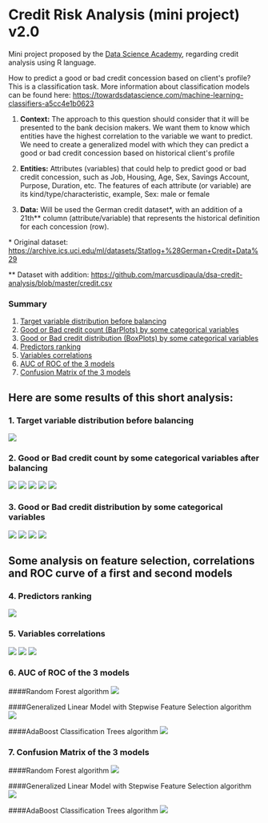# Credit Risk Analysis (mini project) v2.0

Mini project proposed by the [Data Science Academy](https://www.datascienceacademy.com.br/), regarding credit analysis using R language.

How to predict a good or bad credit concession based on client's profile?
This is a classification task. More information about classification models can be found here: https://towardsdatascience.com/machine-learning-classifiers-a5cc4e1b0623

1. <b>Context:</b> The approach to this question should consider that it will be presented to the bank decision makers.
We want them to know which entities have the highest correlation to the variable we want to predict. We need to create a generalized model with which they can predict a good or bad credit concession based on historical client's profile

2. <b>Entities:</b> Attributes (variables) that could help to predict good or bad credit concession, such as Job, Housing, Age, Sex, Savings Account, Purpose, Duration, etc.
The features of each attribute (or variable) are its kind/type/characteristic, example, Sex: male or female

3. <b>Data:</b> Will be used the German credit dataset*, with an addition of a 21th** column (attribute/variable) that represents the historical definition for each concession (row).

\* Original dataset: https://archive.ics.uci.edu/ml/datasets/Statlog+%28German+Credit+Data%29

\** Dataset with addition: https://github.com/marcusdipaula/dsa-credit-analysis/blob/master/credit.csv


### Summary

1. [Target variable distribution before balancing](#1-target-variable-distribution-before-balancing)
2. [Good or Bad credit count (BarPlots) by some categorical variables](#2-good-or-bad-credit-count-by-some-categorical-variables-after-balancing)
3. [Good or Bad credit distribution (BoxPlots) by some categorical variables](#3-good-or-bad-credit-distribution-by-some-categorical-variables)
4. [Predictors ranking](#4-predictors-ranking)
5. [Variables correlations](#5-variables-correlations)
6. [AUC of ROC of the 3 models](#6-auc-of-roc-of-the-3-models)
7. [Confusion Matrix of the 3 models](#7-confusion-matrix-of-the-3-models)



## Here are some results of this short analysis:

### 1. Target variable distribution before balancing
<img src="Plots/BarPlot_Target_variable_distribution.png" />

### 2. Good or Bad credit count by some categorical variables after balancing

<img src="Plots/BarPlot_01.png" />

<img src="Plots/BarPlot_02.png" />

<img src="Plots/BarPlot_03.png" />

<img src="Plots/BarPlot_04.png" />

<img src="Plots/BarPlot_05.png" />

### 3. Good or Bad credit distribution by some categorical variables

<img src="Plots/BoxPlot_01.png" />

<img src="Plots/BoxPlot_02.png" />

<img src="Plots/BoxPlot_03.png" />

<img src="Plots/BoxPlot_04.png" />

## Some analysis on feature selection, correlations and ROC curve of a first and second models

### 4. Predictors ranking
<img src="Plots/Predictors_ranking.png" />

### 5. Variables correlations
<img src="Plots/Choosen_Variables_Correlations.png" />

<img src="Plots/ggpairs.PNG" />

<img src="Plots/ggcorr_variables.PNG" />

### 6. AUC of ROC of the 3 models

####Random Forest algorithm
<img src="Plots/ROC_model_rf_v2.png" />

####Generalized Linear Model with Stepwise Feature Selection algorithm
<img src="Plots/ROC_model_glmStepAIC.png" />

####AdaBoost Classification Trees algorithm
<img src="Plots/ROC_model_adaboost.png" />

### 7. Confusion Matrix of the 3 models

####Random Forest algorithm
<img src="Plots/ConfusionMatrix_model_rf_v2.PNG" />

####Generalized Linear Model with Stepwise Feature Selection algorithm
<img src="Plots/ConfusionMatrix_model_glmStepAIC.PNG" />

####AdaBoost Classification Trees algorithm
<img src="Plots/ConfusionMatrix_model_adaboost.PNG" />
